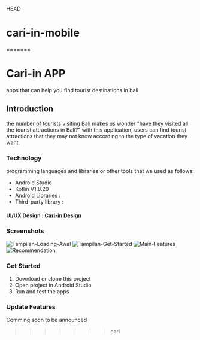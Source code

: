 HEAD
# cari-in-mobile
=======
# Cari-in APP
apps that can help you find tourist destinations in bali

## Introduction
the number of tourists visiting Bali makes us wonder "have they visited all the tourist attractions in Bali?" with this application, users can find tourist attractions that they may not know according to the type of vacation they want.

### Technology
programming languages and libraries or other tools that we used as follows:
- Android Studio
- Kotlin V1.8.20
- Android Libraries :
- Third-party library :

#### UI/UX Design : [Cari-in Design](https://www.figma.com/file/wV42XxMfAt3PBUQa5QngTu/Untitled?type=design&node-id=0%3A1&t=eIcBUTgWlhboTnN5-1)

### Screenshots
![Tampilan-Loading-Awal](https://github.com/cari-in/cari-in-mobile/assets/73919529/16d2db6f-ee47-41a8-8aa6-adc834ba0140)
![Tampilan-Get-Started](https://github.com/cari-in/cari-in-mobile/assets/73919529/e71f7164-46e6-4009-bb14-a21d3fc63f9f)
![Main-Features](https://github.com/cari-in/cari-in-mobile/assets/73919529/37dce85b-fa3d-4b42-86f5-23216587a21d)
![Recommendation](https://github.com/cari-in/cari-in-mobile/assets/73919529/234a0a2c-e693-4aaa-85a5-6f8feebfcbba)







### Get Started
1. Download or clone this project
2. Open project in Android Studio
3. Run and test the apps

### Update Features
Comming soon to be announced
>>>>>>> cari
